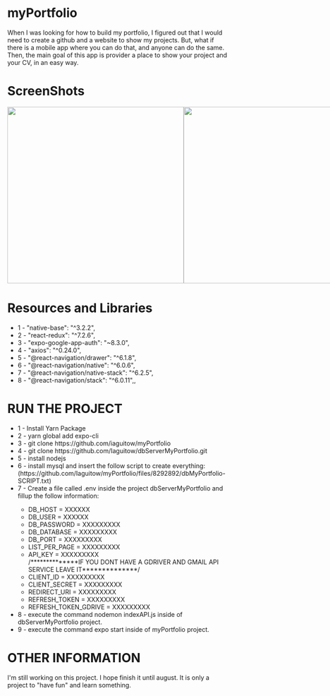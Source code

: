 # myPortfolio
When I was looking for how to build my portfolio, I figured out that I would need to create a github and a website to show my projects. But, what if there is a mobile app where you can do that, and anyone can do the same. Then, the main goal of this app is provider a place to show your project and your CV, in an easy way.

# ScreenShots

<div style="display:flex">
  <img src="https://user-images.githubusercontent.com/39009386/158898538-663f3e22-fd81-4a4b-bd65-90d8580afc51.jpeg" height="400" />

  <img src="https://user-images.githubusercontent.com/39009386/158898543-1339a2bb-a4a7-4666-9a95-702f8121a795.jpeg" height="400" />

  <img src="https://user-images.githubusercontent.com/39009386/158898540-0dd213d6-08fc-4409-956a-1fdd95fb0baf.jpeg" height="400" />

  <img src="https://user-images.githubusercontent.com/39009386/158898537-469fb55b-9856-4312-822c-7ff762e6bdbf.jpeg" height="400" />

  <img src="https://user-images.githubusercontent.com/39009386/158898531-0a9119c3-0c48-4a9f-aa7b-6d09b3cd7f99.jpeg" height="400" />

  <img src="https://user-images.githubusercontent.com/39009386/158898533-092e9eb0-9ee2-4813-b2c6-cb0868b1e9bb.jpeg" height="400" />

  <img src="https://user-images.githubusercontent.com/39009386/158898536-2d139488-4030-4df1-a7d8-e029fd3484eb.jpeg" height="400" />
</div>

# Resources and Libraries

<ul>
  <li> 1 - "native-base": "^3.2.2", </li>
  <li> 2 - "react-redux": "^7.2.6", </li>
  <li> 3 - "expo-google-app-auth": "~8.3.0", </li>
  <li> 4 - "axios": "^0.24.0", </li>
  <li> 5 - "@react-navigation/drawer": "^6.1.8", </li>
  <li> 6 - "@react-navigation/native": "^6.0.6", </li>
  <li> 7 - "@react-navigation/native-stack": "^6.2.5", </li>
  <li> 8 - "@react-navigation/stack": "^6.0.11",, </li>
</ul>

# RUN THE PROJECT

<ul>
  <li> 1 - Install Yarn Package  </li>
  <li> 2 - yarn global add expo-cli  </li>
  <li> 3 - git clone https://github.com/iaguitow/myPortfolio  </li>
  <li> 4 - git clone https://github.com/Iaguitow/dbServerMyPortfolio.git  </li>
  <li> 5 - install nodejs </li>
  <li> 6 - install mysql and insert the follow script to create everything: (https://github.com/Iaguitow/myPortfolio/files/8292892/dbMyPortfolio-SCRIPT.txt)  </li>
  <li> 7 - Create a file called .env inside the project dbServerMyPortfolio and fillup the follow information:  </li>
    <ul>
      <li> DB_HOST = XXXXXX </li>
      <li> DB_USER = XXXXXX </li>
      <li> DB_PASSWORD = XXXXXXXXX </li>
      <li> DB_DATABASE = XXXXXXXXX </li>
      <li> DB_PORT = XXXXXXXXX </li>
      <li> LIST_PER_PAGE = XXXXXXXXX </li>
      <li> API_KEY = XXXXXXXXX </li>
      /**************IF YOU DONT HAVE A GDRIVER AND GMAIL API SERVICE LEAVE IT**************/
      <li> CLIENT_ID = XXXXXXXXX </li>
      <li> CLIENT_SECRET = XXXXXXXXX </li>
      <li> REDIRECT_URI = XXXXXXXXX </li>
      <li> REFRESH_TOKEN = XXXXXXXXX </li>
      <li> REFRESH_TOKEN_GDRIVE = XXXXXXXXX </li>
    </ul>
  <li> 8 - execute the command nodemon indexAPI.js inside of dbServerMyPortfolio project. </li>
  <li> 9 - execute the command expo start inside of myPortfolio project.  </li>
</ul>

# OTHER INFORMATION
I'm still working on this project. I hope finish it until august. It is only a project to "have fun" and learn something.






